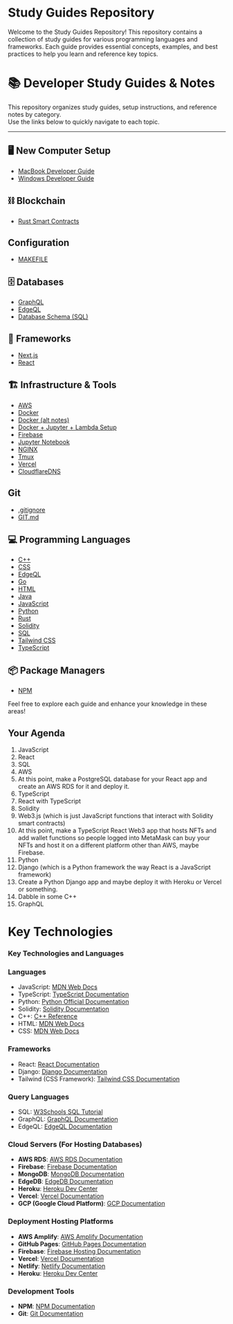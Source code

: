 # Study Guides Repository

Welcome to the Study Guides Repository! This repository contains a collection of study guides for various programming languages and frameworks. Each guide provides essential concepts, examples, and best practices to help you learn and reference key topics.

# 📚 Developer Study Guides & Notes

This repository organizes study guides, setup instructions, and reference notes by category.  
Use the links below to quickly navigate to each topic.

---

## 🖥️ New Computer Setup
- [MacBook Developer Guide](./NEWCOMPUTERDEVSETUP/newMacBookSetUpDeveloperGuide.md)
- [Windows Developer Guide](./NEWCOMPUTERDEVSETUP/setUpNewWindowsComputer.md)

## ⛓️ Blockchain
- [Rust Smart Contracts](./blockchain/RUST_SMARTCONTRACTS.md)
  
## Configuration
- [MAKEFILE](./configuration/MAKEFILE)

## 🗄️ Databases
- [GraphQL](./databases/GRAPHQL.md)
- [EdgeQL](./languages/EDGEQL.md)  
- [Database Schema (SQL)](./databases/database.sql)

## 🧩 Frameworks
- [Next.js](./frameworks/NEXTJS.md)
- [React](./frameworks/REACT.md)

## 🏗️ Infrastructure & Tools
- [AWS](./infrastructure/AWS.md)
- [Docker](./infrastructure/DOCKER.md)
- [Docker (alt notes)](./infrastructure/Docker.md)
- [Docker + Jupyter + Lambda Setup](./infrastructure/DockerJupyterLambdaSetup.md)
- [Firebase](./infrastructure/FIREBASE.md)
- [Jupyter Notebook](./infrastructure/JUPYTERNOTEBOOK.md)
- [NGINX](./infrastructure/NGINX.md)
- [Tmux](./infrastructure/TMUX.md)
- [Vercel](./infrastructure/VERCEL.md)
- [CloudflareDNS](./CloudflareDNS/VERCEL.md)

## Git
- [.gitignore](#gitignore)
- [GIT.md](#gitmd)

## 💻 Programming Languages
- [C++](./languages/C++.md)
- [CSS](./languages/CSS.md)
- [EdgeQL](./languages/EDGEQL.md)
- [Go](./languages/GOLANG.md)
- [HTML](./languages/HTML.md)
- [Java](./languages/JAVA.md)
- [JavaScript](./languages/JAVASCRIPT.md)
- [Python](./languages/PYTHON.md)
- [Rust](./languages/RUST.md)
- [Solidity](./languages/SOLIDITY.md)
- [SQL](./languages/SQL.md)
- [Tailwind CSS](./languages/TAILWIND.md)
- [TypeScript](./languages/TYPESCRIPT.md)

## 📦 Package Managers
- [NPM](./package-managers/NPM.md)


Feel free to explore each guide and enhance your knowledge in these areas!

## Your Agenda
1. JavaScript
2. React
3. SQL
4. AWS
5. At this point, make a PostgreSQL database for your React app and create an AWS RDS for it and deploy it.
6. TypeScript
7. React with TypeScript
8. Solidity
9. Web3.js (which is just JavaScript functions that interact with Solidity smart contracts)
10. At this point, make a TypeScript React Web3 app that hosts NFTs and add wallet functions so people logged into MetaMask can buy your NFTs and host it on a different platform other than AWS, maybe Firebase.
11. Python
12. Django (which is a Python framework the way React is a JavaScript framework)
13. Create a Python Django app and maybe deploy it with Heroku or Vercel or something.
14. Dabble in some C++
15. GraphQL

# Key Technologies

### Key Technologies and Languages

### Languages
- JavaScript: [MDN Web Docs](https://developer.mozilla.org/en-US/docs/Web/JavaScript)
- TypeScript: [TypeScript Documentation](https://www.typescriptlang.org/docs/)
- Python: [Python Official Documentation](https://docs.python.org/3/)
- Solidity: [Solidity Documentation](https://docs.soliditylang.org/en/v0.8.0/)
- C++: [C++ Reference](https://en.cppreference.com/w/)
- HTML: [MDN Web Docs](https://developer.mozilla.org/en-US/docs/Web/HTML)
- CSS: [MDN Web Docs](https://developer.mozilla.org/en-US/docs/Web/CSS)


### Frameworks
- React: [React Documentation](https://reactjs.org/docs/getting-started.html)
- Django: [Django Documentation](https://www.djangoproject.com/start/)
- Tailwind (CSS Framework): [Tailwind CSS Documentation](https://tailwindcss.com/docs)

### Query Languages
- SQL: [W3Schools SQL Tutorial](https://www.w3schools.com/sql/)
- GraphQL: [GraphQL Documentation](https://graphql.org/learn/)
- EdgeQL: [EdgeQL Documentation](https://www.edgedb.com/docs/edgeql)

### Cloud Servers (For Hosting Databases)
- **AWS RDS**: [AWS RDS Documentation](https://docs.aws.amazon.com/AmazonRDS/latest/UserGuide/Welcome.html)
- **Firebase**: [Firebase Documentation](https://firebase.google.com/docs)
- **MongoDB**: [MongoDB Documentation](https://docs.mongodb.com/)
- **EdgeDB**: [EdgeDB Documentation](https://www.edgedb.com/docs)
- **Heroku**: [Heroku Dev Center](https://devcenter.heroku.com/)
- **Vercel**: [Vercel Documentation](https://vercel.com/docs)
- **GCP (Google Cloud Platform)**: [GCP Documentation](https://cloud.google.com/docs)

### Deployment Hosting Platforms
- **AWS Amplify**: [AWS Amplify Documentation](https://docs.amplify.aws/)
- **GitHub Pages**: [GitHub Pages Documentation](https://docs.github.com/en/pages)
- **Firebase**: [Firebase Hosting Documentation](https://firebase.google.com/docs/hosting)
- **Vercel**: [Vercel Documentation](https://vercel.com/docs)
- **Netlify**: [Netlify Documentation](https://docs.netlify.com/)
- **Heroku**: [Heroku Dev Center](https://devcenter.heroku.com/)

### Development Tools

- **NPM**: [NPM Documentation](https://docs.npmjs.com/)
- **Git**: [Git Documentation](https://git-scm.com/doc)

